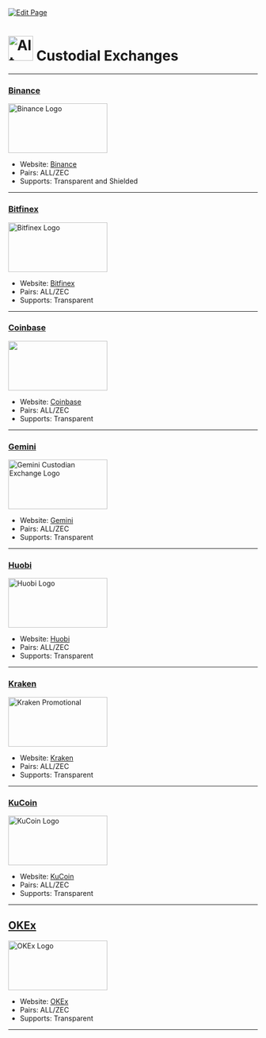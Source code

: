 <a href="https://github.com/zechub/zechub/edit/main/site/Using_Zcash/Custodial_Exchanges.md" target="_blank">
  <img src="https://img.shields.io/badge/Edit-blue" alt="Edit Page"/>
</a>

# <img src="https://i.ibb.co/bmS65xV/image-2024-02-03-173258092.png" alt="Alt Text" width="50"/>   Custodial Exchanges

---

### [Binance](https://binance.com)

<a href="https://binance.com">
    <img src="https://cryptologos.cc/logos/binance-coin-bnb-logo.png" alt="Binance Logo" width="200" height="100"/>
</a>

- Website: [Binance](https://binance.com)
- Pairs: ALL/ZEC
- Supports: Transparent and Shielded

___

### [Bitfinex](https://bitfinex.com)

<a href="https://bitfinex.com">
    <img src="https://upload.wikimedia.org/wikipedia/en/4/41/Bitfinex_Logo_light.svg" alt="Bitfinex Logo" width="200" height="100"/>
</a>

- Website: [Bitfinex](https://bitfinex.com)
- Pairs: ALL/ZEC
- Supports: Transparent

___

### [Coinbase](https://coinbase.com)

<a href="https://coinbase.com">
    <img src="https://i.ibb.co/XWkqhdY/coinbase.png" alt="" width="200" height="100"/>
</a>

- Website: [Coinbase](https://coinbase.com)
- Pairs: ALL/ZEC
- Supports: Transparent

___

 ### [Gemini](https://gemini.com)

<a href="https://gemini.com">
    <img src="https://logos-world.net/wp-content/uploads/2023/12/Gemini-Symbol.png" alt="Gemini Custodian Exchange Logo" width="200" height="100"/>
</a>

- Website: [Gemini](https://gemini.com)
- Pairs: ALL/ZEC
- Supports: Transparent

___

### [Huobi](https://huobi.com)

<a href="https://huobi.com">
    <img src="https://seeklogo.com/images/H/huobi-global-logo-82DAA48E43-seeklogo.com.png" alt="Huobi Logo" width="200" height="100"/>
</a>

- Website: [Huobi](https://huobi.com)
- Pairs: ALL/ZEC
- Supports: Transparent

___

### [Kraken](https://kraken.com)

<a href="https://kraken.com">
    <img src="https://assets.kraken.com/marketing/static/kraken-logo.jpg" alt="Kraken Promotional" width="200" height="100"/>
</a>

- Website: [Kraken](https://kraken.com)
- Pairs: ALL/ZEC
- Supports: Transparent

___

### [KuCoin](https://kucoin.com)

<a href="https://kucoin.com">
    <img src="https://www.svgrepo.com/show/331460/kucoin.svg" alt="KuCoin Logo" width="200" height="100"/>
</a>

- Website: [KuCoin](https://kucoin.com)
- Pairs: ALL/ZEC
- Supports: Transparent

___

## [OKEx](https://okex.com)

<a href="https://okex.com">
    <img src="https://upload.wikimedia.org/wikipedia/commons/8/89/Official_logo_of_OKEx.png" alt="OKEx Logo" width="200" height="100"/>
</a>

- Website: [OKEx](https://okex.com)
- Pairs: ALL/ZEC
- Supports: Transparent

___
